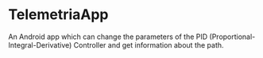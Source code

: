 # TelemetriaApp
An Android app which can change the parameters of the PID (Proportional-Integral-Derivative) Controller and get information about the path.
